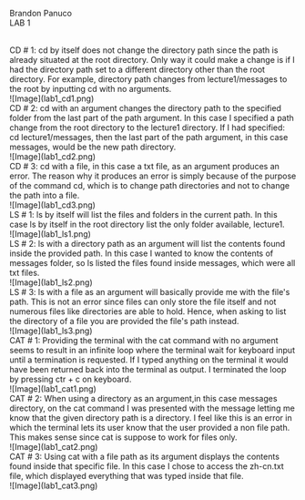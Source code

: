 Brandon Panuco <br>
LAB 1

<br>
CD # 1: 
cd by itself does not change the directory path since the path is already situated at the root directory. Only way it could make a change is if I had the directory path set to a different directory other than the root directory. For example, directory path changes from lecture1/messages to the root by inputting cd with no arguments.<br>
![Image](lab1_cd1.png)

</br>
CD # 2:
cd with an argument changes the directory path to the specified folder from the last part of the path argument. In this case I specified a path change from the root directory to the lecture1 directory. If I had specified: cd lecture1/messages, then the last part of the path argument, in this case messages, would be the new path directory.<br>
![Image](lab1_cd2.png)

<br>
CD # 3:
cd with a file, in this case a txt file, as an argument produces an error. The reason why it produces an error is simply because of the purpose of the command cd, which is to change path directories and not to change the path into a file.<br>
![Image](lab1_cd3.png)

<br>
LS # 1:
ls by itself will list the files and folders in the current path. In this case ls by itself in the root directory list the only folder available, lecture1.<br>
![Image](lab1_ls1.png)

<br>
LS # 2:
ls with a directory path as an argument will list the contents found inside the provided path. In this case I wanted to know the contents of messages folder, so ls listed the files found inside messages, which were all txt files. <br>
![Image](lab1_ls2.png)

<br>
LS # 3:
ls with a file as an argument will basically provide me with the file's path. This is not an error since files can only store the file itself and not numerous files like directories are able to hold. Hence, when asking to list the directory of a file you are provided the file's path instead.<br>
![Image](lab1_ls3.png)

<br>
CAT # 1:
Providing the terminal with the cat command with no argument seems to result in an infinite loop where the terminal wait for keyboard input until a termination is requested. If I typed anything on the terminal it would have been returned back into the terminal as output. I terminated the loop by pressing ctr + c on keyboard.<br>
![Image](lab1_cat1.png)

<br>
CAT # 2:
When using a directory as an argument,in this case messages directory, on the cat command I was presented with the message letting me know that the given directory path is a directory. I feel like this is an error in which the terminal lets its user know that the user provided a non file path. This makes sense since cat is suppose to work for files only. <br>
![Image](lab1_cat2.png)

<br>
CAT # 3:
Using cat with a file path as its argument displays the contents found inside that specific file. In this case I chose to access the zh-cn.txt file, which displayed everything that was typed inside that file. <br>
![Image](lab1_cat3.png)
<br>
